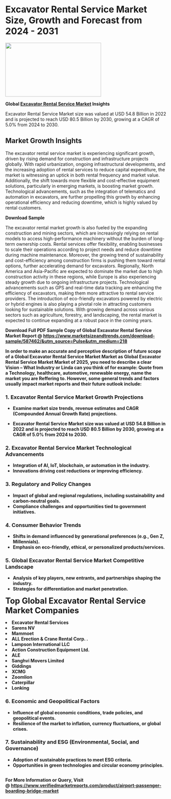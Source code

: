 <H1>Excavator Rental Service Market Size, Growth and Forecast from 2024 - 2031</H1><img class="aligncenter size-medium wp-image-584254" src="https://thirdeyenews.in/wp-content/uploads/2024/09/Global-Market-Research-300x168.jpeg" alt="" width="300" height="168" /><p><strong>Global&nbsp;<a href="https://www.marketsizeandtrends.com/download-sample/587462/&amp;utm_source=Pulse&amp;utm_medium=218">Excavator Rental Service Market</a> Insights</strong></p><p>Excavator Rental Service Market size was valued at USD 54.8 Billion in 2022 and is projected to reach USD 80.5 Billion by 2030, growing at a CAGR of 5.0% from 2024 to 2030.</p><p><h2>Market Growth Insights</h2> <p>The excavator rental service market is experiencing significant growth, driven by rising demand for construction and infrastructure projects globally. With rapid urbanization, ongoing infrastructural developments, and the increasing adoption of rental services to reduce capital expenditure, the market is witnessing an uptick in both rental frequency and market value. Additionally, the shift towards more flexible and cost-effective equipment solutions, particularly in emerging markets, is boosting market growth. Technological advancements, such as the integration of telematics and automation in excavators, are further propelling this growth by enhancing operational efficiency and reducing downtime, which is highly valued by rental customers.</p> <p><strong>Download Sample</strong></p> <p>The excavator rental market growth is also fueled by the expanding construction and mining sectors, which are increasingly relying on rental models to access high-performance machinery without the burden of long-term ownership costs. Rental services offer flexibility, enabling businesses to scale their operations according to project needs and reduce downtime during machine maintenance. Moreover, the growing trend of sustainability and cost-efficiency among construction firms is pushing them toward rental options, further accelerating demand for excavators. Regionally, North America and Asia-Pacific are expected to dominate the market due to high construction activity in these regions, while Europe is also experiencing steady growth due to ongoing infrastructure projects. Technological advancements such as GPS and real-time data tracking are enhancing the efficiency of excavators, making them more attractive to rental service providers. The introduction of eco-friendly excavators powered by electric or hybrid engines is also playing a pivotal role in attracting customers looking for sustainable solutions. With growing demand across various sectors such as agriculture, forestry, and landscaping, the rental market is expected to continue expanding at a robust pace in the coming years. <p><strong></p><p><span class=""><strong>Download Full PDF Sample Copy of Global Excavator Rental Service Market Report</strong> @ <a href="https://www.marketsizeandtrends.com/download-sample/587462/&amp;utm_source=Pulse&amp;utm_medium=218" target="_blank">https://www.marketsizeandtrends.com/download-sample/587462/&amp;utm_source=Pulse&amp;utm_medium=218</a></span></p><p>In order to make an accurate and perceptive description of future scope of a Global&nbsp;Excavator Rental Service Market Market as Global&nbsp;Excavator Rental Service Market Market of 2025, you need to describe a clear Vision &ndash; What Industry or Linda can you think of for example: Quote from a Technology, healthcare, automotive, renewable energy, name the market you are Reffering to. However, some general trends and factors usually impact market reports and their future outlook include:</p><h3>1.&nbsp;<strong>Excavator Rental Service Market Growth Projections</strong></h3><ul><li>Examine market size trends, revenue estimates and CAGR (Compounded Annual Growth Rate) projections.</li><li><p>Excavator Rental Service Market size was valued at USD 54.8 Billion in 2022 and is projected to reach USD 80.5 Billion by 2030, growing at a CAGR of 5.0% from 2024 to 2030.</p></li></ul><h3>2.&nbsp;<strong>Excavator Rental Service Market Technological Advancements</strong></h3><ul><li>Integration of AI, IoT, blockchain, or automation in the industry.</li><li>Innovations driving cost reductions or improving efficiency.</li></ul><h3>3.&nbsp;<strong>Regulatory and Policy Changes</strong></h3><ul><li>Impact of global and regional regulations, including sustainability and carbon-neutral goals.</li><li>Compliance challenges and opportunities tied to government initiatives.</li></ul><h3>4.&nbsp;<strong>Consumer Behavior Trends</strong></h3><ul><li>Shifts in demand influenced by generational preferences (e.g., Gen Z, Millennials).</li><li>Emphasis on eco-friendly, ethical, or personalized products/services.</li></ul><h3>5.&nbsp;<strong>Global Excavator Rental Service Market Competitive Landscape</strong></h3><ul><li>Analysis of key players, new entrants, and partnerships shaping the industry.</li><li>Strategies for differentiation and market penetration.</li></ul><p data-pm-slice="1 1 []"><span style="color: inherit; font-family: inherit; font-size: 25px;">Top Global Excavator Rental Service Market Companies</span></p><div class="" data-test-id=""><p><li>Excavator Rental Services</li><li> Sarens NV</li><li> Mammoet</li><li> ALL Erection & Crane Rental Corp. .</li><li> Lampson International LLC</li><li> Action Construction Equipment Ltd.</li><li> ALE</li><li> Sanghvi Movers Limited</li><li> Giddings</li><li> XCMG</li><li> Zoomlion</li><li> Caterpillar</li><li> Lonking</li></p></div><h3>6.&nbsp;<strong>Economic and Geopolitical Factors</strong></h3><ul><li>Influence of global economic conditions, trade policies, and geopolitical events.</li><li>Resilience of the market to inflation, currency fluctuations, or global crises.</li></ul><h3>7.&nbsp;<strong>Sustainability and ESG (Environmental, Social, and Governance)</strong></h3><ul><li>Adoption of sustainable practices to meet ESG criteria.</li><li>Opportunities in green technologies and circular economy principles.</li></ul><h2><strong style="font-size: 14px;">For More Information or Query, Visit @&nbsp;</strong><a style="background-color: #ffffff; font-size: 14px;" href="https://www.marketsizeandtrends.com/report/excavator-rental-service-market/" target="_blank">https://www.verifiedmarketreports.com/product/airport-passenger-boarding-bridge-market</a></h2>

